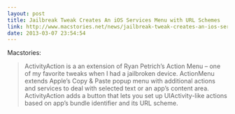 ```yaml
---
layout: post
title: Jailbreak Tweak Creates An iOS Services Menu with URL Schemes
link: http://www.macstories.net/news/jailbreak-tweak-creates-an-ios-services-menu-with-url-schemes/
date: 2013-03-07 23:54:54
---
```


Macstories:

>ActivityAction is a an extension of Ryan Petrich’s Action Menu – one of my favorite tweaks when I had a jailbroken device. ActionMenu extends Apple’s Copy & Paste popup menu with additional actions and services to deal with selected text or an app’s content area. ActivityAction adds a button that lets you set up UIActivity-like actions based on app’s bundle identifier and its URL scheme.